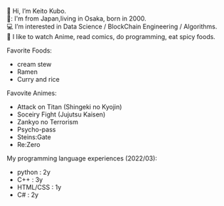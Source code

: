 👋 Hi, I’m Keito Kubo.  
👀: I'm from Japan,living in Osaka, born in 2000.  
💻 I’m interested in Data Science / BlockChain Engineering / Algorithms.  
🌱 I like to watch Anime, read comics, do programming, eat spicy foods.   

Favorite Foods:
   - cream stew   
   - Ramen   
   - Curry and rice   


Favovite Animes:  
   - Attack on Titan (Shingeki no Kyojin)  
   - Soceiry Fight (Jujutsu Kaisen)  
   - Zankyo no Terrorism  
   - Psycho-pass  
   - Steins:Gate  
   - Re:Zero  
     
My programming language experiences (2022/03):  
   - python   : 2y  
   - C++      : 3y  
   - HTML/CSS : 1y  
   - C#       : 2y  
<!---
KeitoKubo/KeitoKubo is a ✨ special ✨ repository because its `README.md` (this file) appears on your GitHub profile.
You can click the Preview link to take a look at your changes.
--->

